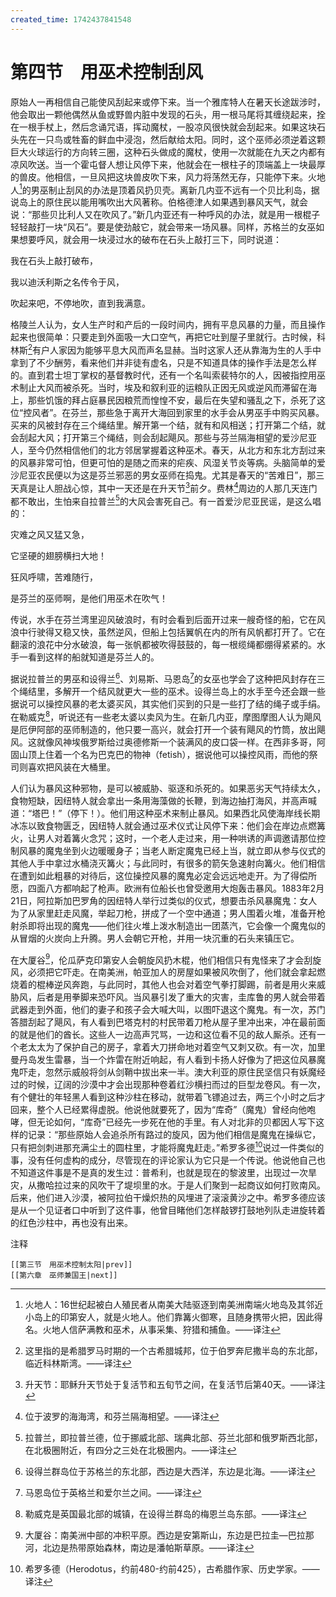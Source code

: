 ```yaml
---
created_time: 1742437841548
---
```

# 第四节　用巫术控制刮风

原始人一再相信自己能使风刮起来或停下来。当一个雅库特人在暑天长途跋涉时，他会取出一颗他偶然从鱼或野兽内脏中发现的石头，用一根马尾将其缠绕起来，拴在一根手杖上，然后念诵咒语，挥动魔杖，一股凉风很快就会刮起来。如果这块石头先在一只鸟或牲畜的鲜血中浸泡，然后献给太阳。同时，这个巫师必须逆着这颗巨大火球运行的方向转三圈，这种石头做成的魔杖，使用一次就能在九天之内都有凉风吹送。当一个霍屯督人想让风停下来，他就会在一根柱子的顶端盖上一块最厚的兽皮。他相信，一旦风把这块兽皮吹下来，风力将荡然无存，只能停下来。火地人[^36]的男巫制止刮风的办法是顶着风扔贝壳。离新几内亚不远有一个贝比利岛，据说岛上的原住民以能用嘴吹出大风著称。伯格德津人如果遇到暴风天气，就会说：“那些贝比利人又在吹风了。”新几内亚还有一种呼风的办法，就是用一根棍子轻轻敲打一块“风石”。要是使劲敲它，就会带来一场风暴。同样，苏格兰的女巫如果想要呼风，就会用一块浸过水的破布在石头上敲打三下，同时说道：  
  
  
  

我在石头上敲打破布，

我以迪沃利斯之名传令于风，

吹起来吧，不停地吹，直到我满意。  
  
  
  

格陵兰人认为，女人生产时和产后的一段时间内，拥有平息风暴的力量，而且操作起来也很简单：只要走到外面吸一大口空气，再把它吐到屋子里就行。古时候，科林斯[^37]有户人家因为能够平息大风而声名显赫。当时这家人还从靠海为生的人手中拿到了不少酬劳，看来他们并非徒有虚名，只是不知道具体的操作手法是怎么样的。直到君士坦丁掌权的基督教时代，还有一个名叫索裴特尔的人，因被指控用巫术制止大风而被杀死。当时，埃及和叙利亚的运粮队正因无风或逆风而滞留在海上，那些饥饿的拜占庭暴民因粮荒而惶惶不安，最后在失望和骚乱之下，杀死了这位“控风者”。在芬兰，那些急于离开大海回到家里的水手会从男巫手中购买风暴。买来的风被封存在三个绳结里。解开第一个结，就有和风相送；打开第二个结，就会刮起大风；打开第三个绳结，则会刮起飓风。那些与芬兰隔海相望的爱沙尼亚人，至今仍然相信他们的北方邻居掌握着这种巫术。春天，从北方和东北方刮过来的风暴非常可怕，但更可怕的是随之而来的疟疾、风湿关节炎等病。头脑简单的爱沙尼亚农民便以为这是芬兰邪恶的男女巫师在捣鬼。尤其是春天的“苦难日”，那三天真是让人胆战心惊，其中一天还是在升天节[^38]前夕。费林[^39]周边的人那几天连门都不敢出，生怕来自拉普兰[^40]的大风会害死自己。有一首爱沙尼亚民谣，是这么唱的：  
  
  
  

灾难之风又猛又急，

它坚硬的翅膀横扫大地！

狂风呼啸，苦难随行，

是芬兰的巫师啊，是他们用巫术在吹气！  
  
  
  

传说，水手在芬兰湾里迎风破浪时，有时会看到后面开过来一艘奇怪的船，它在风浪中行驶得又稳又快，虽然逆风，但船上包括翼帆在内的所有风帆都打开了。它在翻滚的浪花中分水破浪，每一张帆都被吹得鼓鼓的，每一根缆绳都绷得紧紧的。水手一看到这样的船就知道是芬兰人的。

据说拉普兰的男巫和设得兰[^41]、刘易斯、马恩岛[^42]的女巫也学会了这种把风封存在三个绳结里，多解开一个结风就更大一些的巫术。设得兰岛上的水手至今还会跟一些据说可以操控风暴的老太婆买风，其实他们买到的只是一些打了结的绳子或手绢。在勒威克[^43]，听说还有一些老太婆以卖风为生。在新几内亚，摩图摩图人认为飓风是厄伊阿部的巫师制造的，他只要一高兴，就会打开一个装有飓风的竹筒，放出飓风。这就像风神埃俄罗斯给过奥德修斯一个装满风的皮口袋一样。在西非多哥，阿固山顶上住着一个名为巴克巴的物神（fetish），据说他可以操控风雨，而他的祭司则喜欢把风装在大桶里。

人们认为暴风这种邪物，是可以被威胁、驱逐和杀死的。如果恶劣天气持续太久，食物短缺，因纽特人就会拿出一条用海藻做的长鞭，到海边抽打海风，并高声喊道：“塔巴！”（停下！）。他们用这种巫术来制止暴风。如果西北风使海岸线长期冰冻以致食物匮乏，因纽特人就会通过巫术仪式让风停下来：他们会在岸边点燃篝火，让男人对着篝火念咒；这时，一个老人走过来，用一种哄诱的声调邀请那位控制风暴的魔鬼坐到火边暖暖身子；当老人断定魔鬼已经上当，就立即从参与仪式的其他人手中拿过水桶浇灭篝火；与此同时，有很多的箭矢急速射向篝火。他们相信在遭到如此粗暴的对待后，这位操控风暴的魔鬼必定会远远地走开。为了得偿所愿，四面八方都响起了枪声。欧洲有位船长也曾受邀用大炮轰击暴风。1883年2月21日，阿拉斯加巴罗角的因纽特人举行过类似的仪式，想要击杀风暴魔鬼：女人为了从家里赶走风魔，举起刀枪，拼成了一个空中通道；男人围着火堆，准备开枪射杀即将出现的魔鬼——他们往火堆上泼水制造出一团蒸汽，它会像一个魔鬼似的从冒烟的火炭向上升腾。男人会朝它开枪，并用一块沉重的石头来镇压它。

在大厦谷[^44]，伦瓜萨克印第安人会朝旋风扔木棍，他们相信只有鬼怪来了才会刮旋风，必须把它吓走。在南美洲，帕亚加人的房屋如果被风吹倒了，他们就会拿起燃烧着的棍棒逆风奔跑，与此同时，其他人也会对着空气拳打脚踢，前者是用火来威胁风，后者是用拳脚来恐吓风。当风暴引发了重大的灾害，圭库鲁的男人就会带着武器走到外面，他们的妻子和孩子会大喊大叫，以图吓退这个魔鬼。有一次，苏门答腊刮起了飓风，有人看到巴塔克村的村民带着刀枪从屋子里冲出来，冲在最前面的就是他们的酋长。这些人一边高声咒骂，一边和这位看不见的敌人厮杀。还有一个老太太为了保护自己的房子，拿着大刀拼命地对着空气又刺又砍。有一次，加里曼丹岛发生雷暴，当一个炸雷在附近响起，有人看到卡扬人好像为了把这位风暴魔鬼吓走，忽然示威般将剑从剑鞘中拔出来一半。澳大利亚的原住民坚信只有妖魔经过的时候，辽阔的沙漠中才会出现那种卷着红沙横扫而过的巨型龙卷风。有一次，有个健壮的年轻黑人看到这种沙柱在移动，就带着飞镖追过去，两三个小时之后才回来，整个人已经累得虚脱。他说他就要死了，因为“库奇”（魔鬼）曾经向他咆哮，但无论如何，“库奇”已经先一步死在他的手里。有人对北非的贝都因人写下这样的记录：“那些原始人会追杀所有路过的旋风，因为他们相信是魔鬼在操纵它，只有把剑刺进那充满尘土的圆柱里，才能将魔鬼赶走。”希罗多德[^45]说过一件类似的事，没有任何虚构的成分，尽管现在的评论家认为它只是一个传说。他说他自己也不知道这件事是不是真的发生过：普希利，也就是现在的黎波里，出现过一次旱灾，从撒哈拉过来的风吹干了堤坝里的水。于是人们聚到一起商议如何打败南风。后来，他们进入沙漠，被阿拉伯干燥炽热的风埋进了滚滚黄沙之中。希罗多德应该是从一个见证者口中听到了这件事，他曾目睹他们怎样敲锣打鼓地列队走进旋转着的红色沙柱中，再也没有出来。

注释

[^1]: 新不列颠岛：巴布亚新几内亚俾斯麦群岛的主要岛屿之一。——译注
[^2]: 位于阿拉伯半岛东南部。——译注
[^3]: 曼尼普尔邦（Manipur），位于印度东北部。——译注
[^4]: 印度人的一支。——译注
[^5]: 埃塞俄比亚的旧称。——译注
[^6]: 这种鱼在产卵期油质很大，可制成蜡烛，因此得名。——译注
[^7]: 班图人（Bantu），是撒哈拉以南，非洲中部、东部至非洲南部各个非洲族裔的统称。——译注
[^8]: 《娑摩吠陀》（Samaveda），是印度婆罗门教最古老、最经典四大吠陀经《梨俱吠陀》《夜柔吠陀》《阿闼吠陀》《娑摩吠陀》之一，共两卷，分别是《般遮云夏梵书》和《陀罗瓦克罗梵书》。——译注
[^9]: 因陀罗（Indra），全称是释提桓因陀罗，简称因陀罗，或帝释天，是印度神话中的天神之王，雷雨之神。是印度最早的大神之一。——译注
[^10]: 施洗约翰节：每年的6月24日。施洗约翰是耶稣基督的表兄，据《圣经》记载，约翰是最早在约旦河中为人施洗礼的人，他向人们传播犹太教需要改革的思想，并预言上帝将要派一个重要的人物降临人间，为耶稣宣讲教义打下了基础。他也是耶稣基督的施洗者。——译注
[^11]: 特兰西瓦尼亚（Transsilvania），古时地名，指罗马尼亚中西部地区。——译注
[^12]: 拉斯科尔尼克（Raskolnik），17世纪俄罗斯东正教会内部因为礼拜仪式的改革问题发生争执，拉斯科尔尼克派遵循的是旧礼教仪式，所以也叫旧礼教仪派。——译注
[^13]: 阿里斯托芬（Aristophanes，约前446-约前385），古希腊喜剧作家，有“喜剧之父”之称。据说写过44部喜剧，现存11部，包括《阿哈奈人》《骑士》《和平》《鸟》等。——译注
[^14]: 斯特雷普塞兹是阿里斯托芬的喜剧作品《云》中的人物，他认为宙斯为了滋养大地便用筛子筛了雨下来。——译注
[^15]: 巴达维亚，即今天的雅加达，又名椰城，是印度尼西亚最大的城市和首都，东南亚第一大城市，世界著名的海港，位于爪哇岛的西北海岸。——译注
[^16]: 阿萨姆，即阿萨姆邦，位于印度东北部，与喜马拉雅山相邻。——译注
[^17]: 泰国古称暹罗。
[^18]: 帕勒摩（Palermo），位于西西里岛西北部，是一座海港城市，也是西西里岛的首府。——译注
[^19]: 一个基督教节日，时间是复活节前一周的周日。——译注
[^20]: 位于西西里岛。——译注
[^21]: 尼科西亚（Nicosia），塞浦路斯的首都。——译注
[^22]: 圣方济各（San Francesco di Assisi，1182-1226），创立了天主教方济各会和方济女修会。方济各会又称“小兄弟会”。他是动物、商人、天主教教会运动以及自然环境的守护人。——译注
[^23]: 位于西西里岛中部的丘陵地带。——译注
[^24]: 利卡塔：位于西西里岛的南岸，滨地中海。——译注
[^25]: 祖鲁族是非洲的一个民族，主要居住于南非的夸祖鲁-纳托尔省。——译注
[^26]: 祖鲁兰：位于南非境内，纳塔尔省的东北部。——译注
[^27]: 特纳里夫：是西班牙加那利群岛中最大的一个岛屿，呈三角形，有“恒春之岛”的美称。——译注
[^28]: 萨摩亚人（Samoans），生活在太平洋中部萨摩亚群岛。——译注
[^29]: 即美国的亚利桑那州（State of Arizona），位于美国的西南部。——译注
[^30]: 英国威尔士西北部的山区。——译注
[^31]: 梅格列里亚：位于高加索黑海东岸，现在属格鲁吉亚共和国。——译注
[^32]: 掸族人（Shan），生活在东南亚一带，一般指缅甸掸雄的居民。——译注
[^33]: 古希腊的地名，位于伯罗奔尼撒半岛。——译注
[^34]: 马尔斯：罗马神话中的战神，朱庇特与朱诺之子。——译注
[^35]: 木麻黄：一种无叶的常绿乔木，原产澳大利亚和太平洋岛屿，现美洲热带地区和亚洲东南部沿海地区广泛栽植。——译注
[^36]: 火地人：16世纪起被白人殖民者从南美大陆驱逐到南美洲南端火地岛及其邻近小岛上的印第安人，就是火地人。他们靠篝火御寒，且随身携带火把，因此得名。火地人信萨满教和巫术，从事采集、狩猎和捕鱼。——译注
[^37]: 这里指的是希腊罗马时期的一个古希腊城邦，位于伯罗奔尼撒半岛的东北部，临近科林斯湾。——译注
[^38]: 升天节：耶稣升天节处于复活节和五旬节之间，在复活节后第40天。——译注
[^39]: 位于波罗的海海湾，和芬兰隔海相望。——译注
[^40]: 拉普兰，即拉普兰德，位于挪威北部、瑞典北部、芬兰北部和俄罗斯西北部，在北极圈附近，有四分之三处在北极圈内。——译注
[^41]: 设得兰群岛位于苏格兰的东北部，西边是大西洋，东边是北海。——译注
[^42]: 马恩岛位于英格兰和爱尔兰之间。——译注
[^43]: 勒威克是英国最北部的城镇，在设得兰群岛的梅恩兰岛东部。——译注
[^44]: 大厦谷：南美洲中部的冲积平原。西边是安第斯山，东边是巴拉圭—巴拉那河，北边是热带原始森林，南边是潘帕斯草原。——译注
[^45]: 希罗多德（Herodotus，约前480-约前425），古希腊作家、历史学家。——译注

```booknav
[[第三节　用巫术控制太阳|prev]]
[[第六章　巫师兼国王|next]]
```